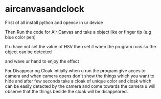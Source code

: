 # aircanvasandclock

First of all install python and opencv in ur device

Then Run the code for Air Canvas and take a object like or finger tip (e.g blue color pen)

If u have not set the value of HSV then set it when the program runs so the object can be detected

and wave ur hand to enjoy the effect

For Disappearing Cloak initially when u run the program give acces to camera and when camera opens don't show the things which you want to hide and after few seconds take a cloak of unique color and cloak which can be easily detected by the camera and come towards the camera u will observe that the things beside the cloak will be disappeared.

